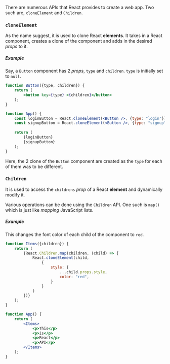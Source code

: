 There are numerous APIs that React provides to create a web app. Two such are, `cloneElement` and `Children`.

### `cloneElement`
As the name suggest, it is used to clone React **elements**. It takes in a React component, creates a clone of the component and adds in the desired *props* to it.

##### Example
Say, a `Button` component has 2 *props*, `type` and `children`. `type` is initially set to `null`.
```jsx
function Button({type, children}) {
	return (
		<button key={type} >{children}</button>
	);
}

function App() {
	const loginButton = React.cloneElement(<Button />, {type: "login"});
	const signupButton = React.cloneElement(<Button />, {type: "signup"});
	
	return (
		{loginButton}
		{signupButton}
	);
}
```

Here, the 2 clone of the `Button` component are created as the `type` for each of them was to be different.
<br>

### `Children`
It is used to access the `childrens` *prop* of a React **element** and dynamically modify it. 

Various operations can be done using the `Children` API. One such is `map()` which is just like *mapping* JavaScript lists.

##### Example
This changes the font color of each child of the component to `red`.
```jsx
function Items({children}) {
	return (
		{React.Children.map(children, (child) => {
			React.cloneElement(child, 
				{
					style: {
						...child.props.style,
						color: "red",
					}
				}
			)
		})}
	);
}

function App() {
	return (
		<Items>
			<p>This</p>
			<p>is</p>
			<p>React</p>
			<p>API</p>
		</Items>
	); 
}
```